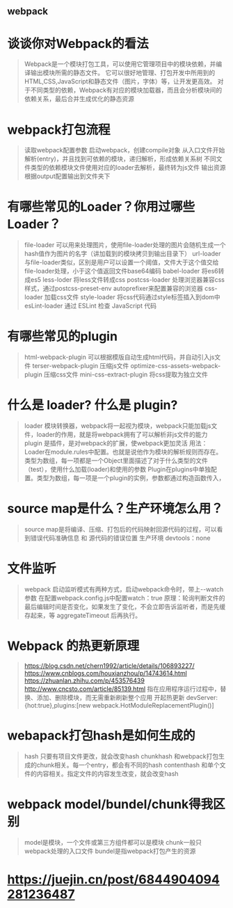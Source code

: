 ## webpack
  # 谈谈你对Webpack的看法
   > Webpack是一个模块打包工具，可以使用它管理项目中的模块依赖，并编译输出模块所需的静态文件。
   > 它可以很好地管理、打包开发中所用到的HTML,CSS,JavaScript和静态文件（图片，字体）等，让开发更高效。
   > 对于不同类型的依赖，Webpack有对应的模块加载器，而且会分析模块间的依赖关系，最后合并生成优化的静态资源
  # webpack打包流程
   > 读取webpack配置参数
   > 启动webpack，创建compile对象
   > 从入口文件开始解析(entry)，并且找到可依赖的模块，递归解析，形成依赖关系树
   > 不同文件类型的依赖模块文件使用对应的loader去解析，最终转为js文件
   > 输出资源 根据output配置输出到文件夹下
  # 有哪些常见的Loader？你用过哪些Loader？
  
   > file-loader 可以用来处理图片，使用file-loader处理的图片会随机生成一个hash值作为图片的名字（讲加载到的模块拷贝到输出目录下）
   > url-loader  与file-loader类似，区别是用户可以设置一个阈值，文件大于这个值交给file-loader处理，小于这个值返回文件base64编码
   > babel-loader 将es6转成es5
   > less-loder 将less文件转成css
   > postcss-loader 处理浏览器兼容css样式，通过postcss-preset-env autoprefixer来配置兼容的浏览器
   > css-loader 加载css文件
   > style-loader 将css代码通过style标签插入到dom中
   > esLint-loader 通过 ESLint 检查 JavaScript 代码
  # 有哪些常见的plugin
   > html-webpack-plugin 可以根据模版自动生成html代码，并自动引入js文件
   > terser-webpack-plugin 压缩js文件
   > optimize-css-assets-webpack-plugin 压缩css文件
   > mini-css-extract-plugin 将css提取为独立文件
  # 什么是 loader? 什么是 plugin?
   > loader 模块转换器，webpack将一起视为模块，webpack只能加载js文件，loader的作用，就是将webpack拥有了可以解析非js文件的能力
   > plugin 是插件，是对webpack的扩展，使webpack更加灵活
   > 用法：Loader在module.rules中配置。也就是说他作为模块的解析规则而存在。类型为数组，每一项都是一个Object里面描述了对于什么类型的文件（test），使用什么加载(loader)和使用的参数
   Plugin在plugins中单独配置。类型为数组，每一项是一个plugin的实例，参数都通过构造函数传入，
  # source map是什么？生产环境怎么用？
   > source map是将编译、压缩、打包后的代码映射回源代码的过程，可以看到错误代码准确信息 和 源代码的错误位置
   > 生产环境 devtools：none  
  # 文件监听
  > webpack 启动监听模式有两种方式，启动webpack命令时，带上--watch参数
  > 在配置webpack.config.js中配置watch：true
  > 原理：轮询判断文件的最后编辑时间是否变化，如果发生了变化，不会立即告诉监听者，而是先缓存起来，等 aggregateTimeout 后再执行。
  # Webpack 的热更新原理
   > https://blog.csdn.net/chern1992/article/details/106893227/
   > https://www.cnblogs.com/houxianzhou/p/14743614.html
   > https://zhuanlan.zhihu.com/p/453576439
   > http://www.cncsto.com/article/85139.html
   > 指在应用程序运行过程中，替换、添加、删除模块，而无需重新刷新整个应用
   > 开起热更新 devServer:{hot:true},plugins:[new webpack.HotModuleReplacementPlugin()]

  # webapack打包hash是如何生成的
   > hash 只要有项目文件更改，就会改变hash
   > chunkhash 和webpack打包生成的chunk相关。每一个entry，都会有不同的hash
   > contenthash 和单个文件的内容相关。指定文件的内容发生改变，就会改变hash  

  # webpack model/bundel/chunk得我区别
  > model是模块，一个文件或第三方组件都可以是模块
  > chunk一般只webpack处理的入口文件
  > bundel是指webpack打包产生的资源

# https://juejin.cn/post/6844904094281236487


